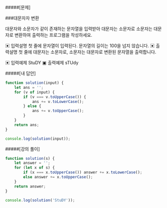 #####[문제]

###대문자자 변환

대문자와 소문자가 같이 존재하는 문자열을 입력받아 대문자는 소문자로 소문자는 대문자로 변환하여 출력하는 프로그램을 작성하세요.

▣ 입력설명
첫 줄에 문자열이 입력된다. 문자열의 길이는 100을 넘지 않습니다.
▣ 출력설명
첫 줄에 대문자는 소문자로, 소문자는 대문자로 변환된 문자열을 출력합니다.

▣ 입력예제
StuDY
▣ 출력예제
sTUdy

#####[내 답안]

```js
function solution(input) {
    let ans = '';
    for (v of input) {
        if (v === v.toUpperCase()) {
            ans += v.toLowerCase();
        } else {
            ans += v.toUpperCase();
        }
    }
    return ans;
}

console.log(solution(input));
```

#####[강의 풀이]

```js
function solution(s) {
    let answer = '';
    for (let x of s) {
        if (x === x.toUpperCase()) answer += x.toLowerCase();
        else answer += x.toUpperCase();
    }
    return answer;
}

console.log(solution('StuDY'));
```
